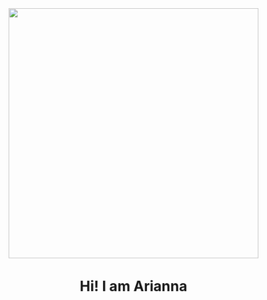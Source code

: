 <div id= "header" align="center">
  <img src="https://media.giphy.com/media/L1R1tvI9svkIWwpVYr/giphy.gif" width="500" </img>
  <h1 align ="center">Hi! I am Arianna  <h1>
